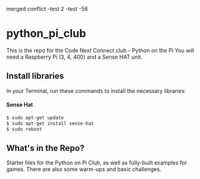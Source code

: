 merged conflict 
-test 2 
-test
-56 
# python_pi_club
This is the repo for the Code Next Connect club - Python on the Pi
You will need a Raspberry Pi (3, 4, 400) and a Sense HAT unit.

## Install libraries
In your Terminal, run these commands to install the necessary libraries:

#### Sense Hat
```bash
$ sudo apt-get update
$ sudo apt-get install sense-hat
$ sudo reboot

```
## What's in the Repo?
Starter files for the Python on Pi Club, as well as fully-built examples for games. There are also some warm-ups and basic challenges. 

